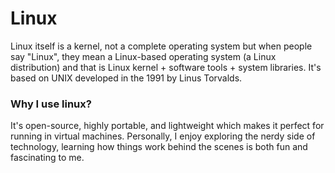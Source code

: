 # Linux
Linux itself is a kernel, not a complete operating system but when people say "Linux", they mean a Linux-based operating system (a Linux distribution) and that is Linux kernel + software tools + system libraries. It's based on UNIX developed in the 1991 by Linus Torvalds.

### Why I use linux?
It's open-source, highly portable, and lightweight which makes it perfect for running in virtual machines. Personally, I enjoy exploring the nerdy side of technology, learning how things work behind the scenes is both fun and fascinating to me.
